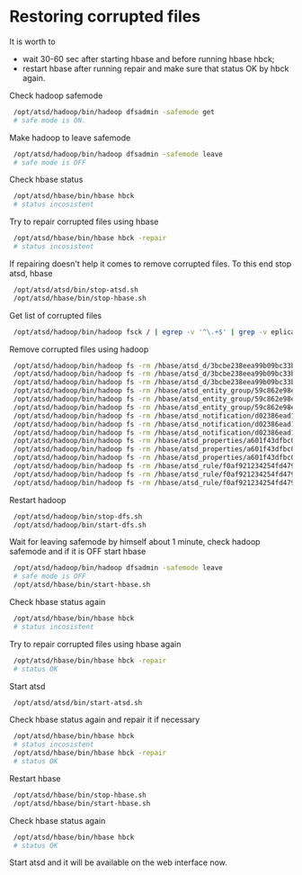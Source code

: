 # Restoring corrupted files

It is worth to

   * wait 30-60 sec after starting hbase and before running hbase hbck;
   * restart hbase after running repair and make sure that status OK by hbck again.

Check hadoop safemode

```sh
 /opt/atsd/hadoop/bin/hadoop dfsadmin -safemode get
 # safe mode is ON.
```

Make hadoop to leave safemode

```sh
 /opt/atsd/hadoop/bin/hadoop dfsadmin -safemode leave
 # safe mode is OFF
```

Check hbase status

```sh
 /opt/atsd/hbase/bin/hbase hbck
 # status incosistent
```

Try to repair corrupted files using hbase 

```sh
 /opt/atsd/hbase/bin/hbase hbck -repair
 # status incosistent
```

If repairing doesn't help it comes to remove corrupted files.
To this end stop atsd, hbase

```sh
 /opt/atsd/atsd/bin/stop-atsd.sh
 /opt/atsd/hbase/bin/stop-hbase.sh
```

Get list of corrupted files 

```sh
 /opt/atsd/hadoop/bin/hadoop fsck / | egrep -v '^\.+$' | grep -v eplica
```

Remove corrupted files using hadoop 

```sh
 /opt/atsd/hadoop/bin/hadoop fs -rm /hbase/atsd_d/3bcbe238eea99b09bc33bf72129414d7/r/5f301b8315684225b726ec598b1344b1
 /opt/atsd/hadoop/bin/hadoop fs -rm /hbase/atsd_d/3bcbe238eea99b09bc33bf72129414d7/r/83b84b797f7946e09791cbd275bc62e6
 /opt/atsd/hadoop/bin/hadoop fs -rm /hbase/atsd_d/3bcbe238eea99b09bc33bf72129414d7/r/9048d1195b0e4db5a7fae975ab144876
 /opt/atsd/hadoop/bin/hadoop fs -rm /hbase/atsd_entity_group/59c862e98e4cc49c9519615ea6e9784b/e/5140d038336940e5ac97585af9b4ed06
 /opt/atsd/hadoop/bin/hadoop fs -rm /hbase/atsd_entity_group/59c862e98e4cc49c9519615ea6e9784b/e/6178ace282494d14b4bdb21a7a2a405e
 /opt/atsd/hadoop/bin/hadoop fs -rm /hbase/atsd_entity_group/59c862e98e4cc49c9519615ea6e9784b/e/6f8e2d70a48d4654b734539498d1a4e5
 /opt/atsd/hadoop/bin/hadoop fs -rm /hbase/atsd_notification/d02386ead1fc18d1793d1a20049cf6a7/c/0c56a2b84e5f493681b127f2c4d99934
 /opt/atsd/hadoop/bin/hadoop fs -rm /hbase/atsd_notification/d02386ead1fc18d1793d1a20049cf6a7/c/5f76b391cfaa49a8b1d8b9156a21a6e8
 /opt/atsd/hadoop/bin/hadoop fs -rm /hbase/atsd_notification/d02386ead1fc18d1793d1a20049cf6a7/c/b0e84a7daefc4f0d95fc6ba253e91a74
 /opt/atsd/hadoop/bin/hadoop fs -rm /hbase/atsd_properties/a601f43dfbc09c444212b25bc2c20c35/c/eef512e242df476891ca90a10bb2b919
 /opt/atsd/hadoop/bin/hadoop fs -rm /hbase/atsd_properties/a601f43dfbc09c444212b25bc2c20c35/c/f66d6b95624643e489725f940b0bdb39
 /opt/atsd/hadoop/bin/hadoop fs -rm /hbase/atsd_properties/a601f43dfbc09c444212b25bc2c20c35/c/f7f82e4f353b4345964849e770a83675
 /opt/atsd/hadoop/bin/hadoop fs -rm /hbase/atsd_rule/f0af921234254fd479811973067cb3c9/r/0d4a254d7288490a985c636353df77c7
 /opt/atsd/hadoop/bin/hadoop fs -rm /hbase/atsd_rule/f0af921234254fd479811973067cb3c9/r/41262b47fe9f44e286b9981eb71b9675
 /opt/atsd/hadoop/bin/hadoop fs -rm /hbase/atsd_rule/f0af921234254fd479811973067cb3c9/r/495d100f9f204af5b6123ee715b9f74a
```

Restart hadoop

```sh
 /opt/atsd/hadoop/bin/stop-dfs.sh
 /opt/atsd/hadoop/bin/start-dfs.sh
```

Wait for leaving safemode by himself about 1 minute, check hadoop safemode and if it is OFF start hbase

```sh
 /opt/atsd/hadoop/bin/hadoop dfsadmin -safemode leave
 # safe mode is OFF
 /opt/atsd/hbase/bin/start-hbase.sh
```

Check hbase status again

```sh
 /opt/atsd/hbase/bin/hbase hbck
 # status incosistent
```

Try to repair corrupted files using hbase again

```sh
 /opt/atsd/hbase/bin/hbase hbck -repair
 # status OK
```

Start atsd

```sh
 /opt/atsd/atsd/bin/start-atsd.sh
```

Check hbase status again and repair it if necessary

```sh
 /opt/atsd/hbase/bin/hbase hbck
 # status incosistent
 /opt/atsd/hbase/bin/hbase hbck -repair
 # status OK
```

Restart hbase

```sh
 /opt/atsd/hbase/bin/stop-hbase.sh
 /opt/atsd/hbase/bin/start-hbase.sh
```

Check hbase status again

```sh
 /opt/atsd/hbase/bin/hbase hbck
 # status OK
```

Start atsd and it will be available on the web interface now.